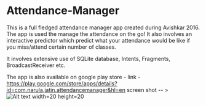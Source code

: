 # Attendance-Manager

This is a full fledged attendance manager app created during Avishkar 2016. The app is used the manage the attendance on the go!
It also involves an interactive predictor which predict what your attendance would be like if you miss/attend certain number of classes.

It involves extensive use of SQLite database, Intents, Fragments, BroadcastReceiver etc.

The app is also available on google play store - 
link - https://play.google.com/store/apps/details?id=com.narula.jatin.attendancemanager&hl=en
screen shot -- >
![Alt text width=20 height=20](https://github.com/jatin96/Attendance-Manager/blob/master/Screenshot_20170114-173239.png)

